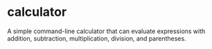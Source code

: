 # calculator
A simple command-line calculator that can evaluate expressions with addition, subtraction, multiplication, division, and parentheses.
